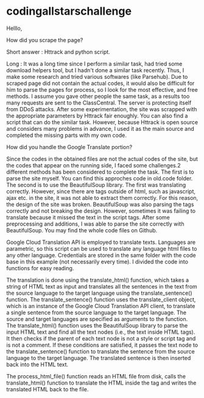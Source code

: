 # codingallstarschallenge

Helllo, 

How did you scrape the page?

Short answer : Httrack and python script.

Long : It was a long time since I perform a similar task, had tried some download helpers tool, but I hadn't done a similar task recently. Thus, I make some research and tried various softwares (like Parsehub). Due to scraped page did not contain the actual codes, it would also be difficult for him to parse the pages for process, so I look for the most effective, and free methods.  I assume you gave other people the same task, as a results too many requests are sent to the ClassCentral. The server is protecting itself from DDoS attacks. After some experimentation, the site was scrapped with the appropriate parameters by Httrack fair enoughly. You can also find a script that can do the similar task. However, because Httrack is open source and considers many problems in advance, I used it as the main source and completed the missing parts with my own code.

How did you handle the Google Translate portion?

Since the codes in the obtained files are not the actual codes of the site, but the codes that appear on the running side, I faced some challenges.2 different methods has been considered to complete the task. The first is to parse the site myself. You can find this approches code in old.code folder. The second is to use the BeautifulSoup library. The first was translating correctly. However, since there are tags outside of html, such as javascript, ajax etc. in the site, it was not able to extract them correctly. For this reason, the design of the site was broken. BeautifulSoup was also parsing the tags correctly and not breaking the design. However, sometimes it was failing to translate because it missed the text in the script tags. After some preprocessing and additions, I was able to parse the site correctly with BeautifulSoup. You may find the whole code files on Github. 

Google Cloud Translation API is employed to translate texts. Languages are parametric, so this script can be used to translate any language html files to any other language. Credentials are stored in the same folder with the code base in this example (not necessarily every time). I divided the code into functions for easy reading. 

The translation is done using the translate_html() function, which takes a string of HTML text as input and translates all the sentences in the text from the source language to the target language using the translate_sentence() function. The translate_sentence() function uses the translate_client object, which is an instance of the Google Cloud Translation API client, to translate a single sentence from the source language to the target language. The source and target languages are specified as arguments to the function. The translate_html() function uses the BeautifulSoup library to parse the input HTML text and find all the text nodes (i.e., the text inside HTML tags). It then checks if the parent of each text node is not a style or script tag and is not a comment. If these conditions are satisfied, it passes the text node to the translate_sentence() function to translate the sentence from the source language to the target language. The translated sentence is then inserted back into the HTML text.

The process_html_file() function reads an HTML file from disk, calls the translate_html() function to translate the HTML inside the <html> tag and writes the translated HTML back to the file.

